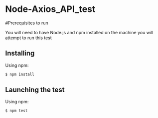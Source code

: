 # Node-Axios_API_test

#Prerequisites to run

You will need to have Node.js and npm installed on the machine you will attempt to run this test

## Installing

Using npm:

```bash
$ npm install
```

## Launching the test

Using npm:

```bash
$ npm test
```
